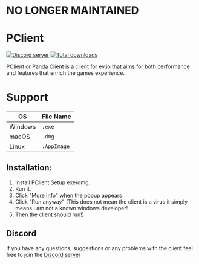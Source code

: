 # NO LONGER MAINTAINED

# PClient
[![Discord server](https://discord.com/api/guilds/807425525916237855/widget.png)](https://discord.com/invite/3UK38J3fuE)
[![Total downloads](https://img.shields.io/github/downloads/PandasMagic/PClient/total)](https://github.com/PandasMagic/PClient/releases)

PClient or Panda Client is a client for ev.io that aims for both performance and features that enrich the games experience.

# Support
| OS | File Name |
|-|-|
| Windows | `.exe` |
| macOS | `.dmg` |
| Linux | `.AppImage` |

## Installation:
1. Install PClient Setup exe/dmg.
2. Run it.
3. Click "More Info" when the popup appears
4. Click "Run anyway" (This does not mean the client is a virus it simply means I am not a known windows developer!
5. Then the client should run!)

## Discord

If you have any questions, suggestions or any problems with the client feel free to join the [Discord server](https://discord.com/invite/3UK38J3fuE)

